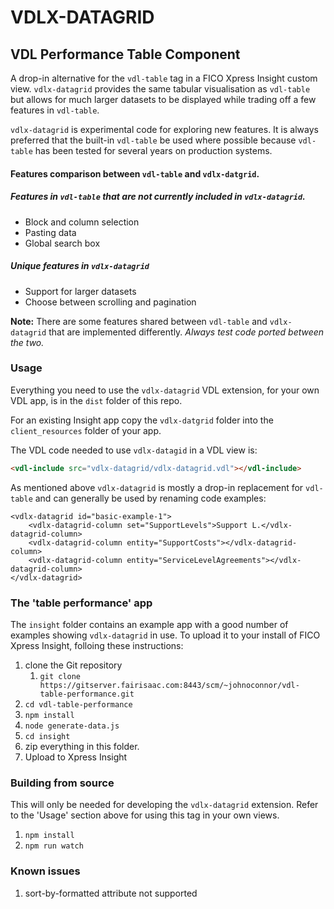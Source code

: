 # VDLX-DATAGRID

## VDL Performance Table Component

A drop-in alternative for the `vdl-table` tag in a FICO Xpress Insight custom view.
`vdlx-datagrid` provides the same tabular visualisation as `vdl-table` but allows for much larger datasets to be displayed while trading off a few features in `vdl-table`.

`vdlx-datagrid` is experimental code for exploring new features. It is always preferred that the built-in `vdl-table` be used where possible because `vdl-table` has been tested for several years on production systems. 

#### Features comparison between `vdl-table` and `vdlx-datgrid`.

##### Features in `vdl-table` that are not currently included in `vdlx-datagrid`.

* Block and column selection
* Pasting data
* Global search box

##### Unique features in `vdlx-datagrid`

* Support for larger datasets
* Choose between scrolling and pagination

__Note:__ There are some features shared between `vdl-table` and `vdlx-datagrid` that are implemented differently. _Always test code ported between the two._ 

### Usage

Everything you need to use the `vdlx-datagrid` VDL extension, for your own VDL app, is in the `dist` folder of this repo. 

For an existing Insight app copy the `vdlx-datgrid` folder into the `client_resources` folder of your app.

The VDL code needed to use `vdlx-datagid` in a VDL view is:

```html
<vdl-include src="vdlx-datagrid/vdlx-datagrid.vdl"></vdl-include>
```

As mentioned above `vdlx-datagrid` is mostly a drop-in replacement for `vdl-table` and can generally be used by renaming code examples:

```
<vdlx-datagrid id="basic-example-1">
    <vdlx-datagrid-column set="SupportLevels">Support L.</vdlx-datagrid-column>
    <vdlx-datagrid-column entity="SupportCosts"></vdlx-datagrid-column>
    <vdlx-datagrid-column entity="ServiceLevelAgreements"></vdlx-datagrid-column>
</vdlx-datagrid>
``` 

### The 'table performance' app

The `insight` folder contains an example app with a good number of examples showing `vdlx-datagrid` in use.
To upload it to your install of FICO Xpress Insight, folloing these instructions:

1. clone the Git repository
    1. `git clone https://gitserver.fairisaac.com:8443/scm/~johnoconnor/vdl-table-performance.git`
1. `cd vdl-table-performance`
1. `npm install`
1. `node generate-data.js`
1. `cd insight`
1. zip everything in this folder.
1. Upload to Xpress Insight


### Building from source

This will only be needed for developing the `vdlx-datagrid` extension. Refer to the 'Usage' section above for using this tag in your own views. 

1. `npm install`
1. `npm run watch`

### Known issues
1. sort-by-formatted attribute not supported
